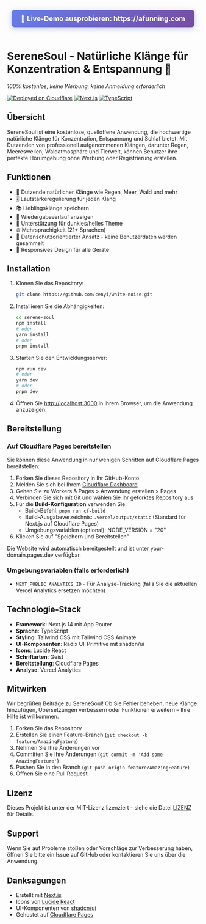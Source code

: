 <div align="center">
  <a href="https://afunning.com" style="display: inline-block; padding: 12px 24px; background: linear-gradient(135deg, #667eea 0%, #764ba2 100%); color: white; text-decoration: none; border-radius: 8px; font-size: 18px; font-weight: bold; margin-bottom: 20px; box-shadow: 0 4px 15px rgba(102, 126, 234, 0.4);">
    🚀 Live-Demo ausprobieren: https://afunning.com
  </a>
</div>

# SereneSoul - Natürliche Klänge für Konzentration & Entspannung 🌿

*100% kostenlos, keine Werbung, keine Anmeldung erforderlich*

[![Deployed on Cloudflare](https://img.shields.io/badge/Deployed%20on-Vercel-black?style=for-the-badge&logo=vercel)](https://afunning.com)
[![Next.js](https://img.shields.io/badge/Next.js-14-black?style=for-the-badge&logo=next.js)](https://nextjs.org/)
[![TypeScript](https://img.shields.io/badge/TypeScript-5-black?style=for-the-badge&logo=typescript)](https://www.typescriptlang.org/)

## Übersicht

SereneSoul ist eine kostenlose, quelloffene Anwendung, die hochwertige natürliche Klänge für Konzentration, Entspannung und Schlaf bietet. Mit Dutzenden von professionell aufgenommenen Klängen, darunter Regen, Meereswellen, Waldatmosphäre und Tierwelt, können Benutzer ihre perfekte Hörumgebung ohne Werbung oder Registrierung erstellen.

## Funktionen
- 🎵 Dutzende natürlicher Klänge wie Regen, Meer, Wald und mehr
- 🎚️ Lautstärkeregulierung für jeden Klang
- 📚 Lieblingsklänge speichern
- 📜 Wiedergabeverlauf anzeigen
- 🎨 Unterstützung für dunkles/helles Theme
- 🌐 Mehrsprachigkeit (21+ Sprachen)
- 🔐 Datenschutzorientierter Ansatz - keine Benutzerdaten werden gesammelt
- 📱 Responsives Design für alle Geräte

## Installation

1. Klonen Sie das Repository:
   ```bash
   git clone https://github.com/cenyi/white-noise.git
   ```

2. Installieren Sie die Abhängigkeiten:
   ```bash
   cd serene-soul
   npm install
   # oder
   yarn install
   # oder
   pnpm install
   ```

3. Starten Sie den Entwicklungsserver:
   ```bash
   npm run dev
   # oder
   yarn dev
   # oder
   pnpm dev
   ```

4. Öffnen Sie [http://localhost:3000](http://localhost:3000) in Ihrem Browser, um die Anwendung anzuzeigen.

## Bereitstellung

### Auf Cloudflare Pages bereitstellen

Sie können diese Anwendung in nur wenigen Schritten auf Cloudflare Pages bereitstellen:

1. Forken Sie dieses Repository in Ihr GitHub-Konto
2. Melden Sie sich bei Ihrem [Cloudflare Dashboard](https://dash.cloudflare.com/)
3. Gehen Sie zu Workers & Pages > Anwendung erstellen > Pages
4. Verbinden Sie sich mit Git und wählen Sie Ihr geforktes Repository aus
5. Für die **Build-Konfiguration** verwenden Sie:
   - Build-Befehl: `pnpm run cf-build`
   - Build-Ausgabeverzeichnis: `.vercel/output/static` (Standard für Next.js auf Cloudflare Pages)
   - Umgebungsvariablen (optional): NODE_VERSION = "20"
6. Klicken Sie auf "Speichern und Bereitstellen"

Die Website wird automatisch bereitgestellt und ist unter your-domain.pages.dev verfügbar.

### Umgebungsvariablen (falls erforderlich)
- `NEXT_PUBLIC_ANALYTICS_ID` - Für Analyse-Tracking (falls Sie die aktuellen Vercel Analytics ersetzen möchten)

## Technologie-Stack
- **Framework**: Next.js 14 mit App Router
- **Sprache**: TypeScript
- **Styling**: Tailwind CSS mit Tailwind CSS Animate
- **UI-Komponenten**: Radix UI-Primitive mit shadcn/ui
- **Icons**: Lucide React
- **Schriftarten**: Geist
- **Bereitstellung**: Cloudflare Pages
- **Analyse**: Vercel Analytics

## Mitwirken

Wir begrüßen Beiträge zu SereneSoul! Ob Sie Fehler beheben, neue Klänge hinzufügen, Übersetzungen verbessern oder Funktionen erweitern – Ihre Hilfe ist willkommen.

1. Forken Sie das Repository
2. Erstellen Sie einen Feature-Branch (`git checkout -b feature/AmazingFeature`)
3. Nehmen Sie Ihre Änderungen vor
4. Committen Sie Ihre Änderungen (`git commit -m 'Add some AmazingFeature'`)
5. Pushen Sie in den Branch (`git push origin feature/AmazingFeature`)
6. Öffnen Sie eine Pull Request

## Lizenz

Dieses Projekt ist unter der MIT-Lizenz lizenziert - siehe die Datei [LIZENZ](../LICENSE) für Details.

## Support

Wenn Sie auf Probleme stoßen oder Vorschläge zur Verbesserung haben, öffnen Sie bitte ein Issue auf GitHub oder kontaktieren Sie uns über die Anwendung.

## Danksagungen

- Erstellt mit [Next.js](https://nextjs.org/)
- Icons von [Lucide React](https://lucide.dev/)
- UI-Komponenten von [shadcn/ui](https://ui.shadcn.com/)
- Gehostet auf [Cloudflare Pages](https://pages.cloudflare.com/)